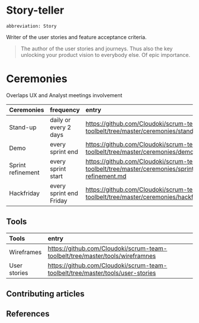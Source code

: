 # Story-teller
`abbreviation: Story`

Writer of the user stories and feature acceptance criteria.

> The author of the user stories and journeys. Thus also the key unlocking your product vision to everybody else. Of epic importance.

# Ceremonies

Overlaps UX and Analyst meetings involvement

Ceremonies | frequency | entry
:---|:---|:---
Stand-up | daily or every 2 days | https://github.com/Cloudoki/scrum-team-toolbelt/tree/master/ceremonies/stand-up.md
Demo | every sprint end | https://github.com/Cloudoki/scrum-team-toolbelt/tree/master/ceremonies/demo.md
Sprint refinement | every sprint start | https://github.com/Cloudoki/scrum-team-toolbelt/tree/master/ceremonies/sprint-refinement.md
Hackfriday | every sprint end Friday | https://github.com/Cloudoki/scrum-team-toolbelt/tree/master/ceremonies/hackfriday.md


## Tools

Tools | entry
:---|:---|
Wireframes | https://github.com/Cloudoki/scrum-team-toolbelt/tree/master/tools/wireframnes
User stories | https://github.com/Cloudoki/scrum-team-toolbelt/tree/master/tools/user-stories

## Contributing articles

## References
